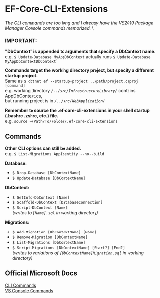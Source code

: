 # EF-Core-CLI-Extensions
_The CLI commands are too long and I already have the VS2019 Package Manager Console commands memorized._ \

### IMPORTANT:
**"DbContext" is appended to arguments that specify a DbContext name.**  
e.g. `$ Update-Database MyAppDbContext` actually runs `$ Update-Database MyAppDbContextDbContext`

**Commands target the working directory project, but specify a different startup project.**  
Same as `$ dotnet ef --startup-project ../path/project.csproj [command]`  
e.g. working directory _`/../src/InfrastructureLibrary/`_ contains AppDbContext.cs, \
but running project is in _`/../src/WebApplication/`_

**Remember to source the .ef-core-cli-extensions in your shell startup (.bashrc .zshrc, etc.) file.**  
e.g. `source ~/Path/To/Folder/.ef-core-cli-extensions`

## Commands
**Other CLI options can still be added.** \
e.g. `$ List-Migrations AppIdentity --no--build`

**Database:**
* `$ Drop-Database [DbContextName]`
* `$ Update-Database [DbContextName]`

**DbContext:**
* `$ GetInfo-DbContext [Name]`
* `$ Scaffold-DbContext [DatabaseConnection]`
* `$ Script-DbContext [Name]` \
_(writes to `[Name].sql` in working directory)_

**Migrations:**
* `$ Add-Migration [DbContextName] [Name]`
* `$ Remove-Migration [DbContextName]`
* `$ List-Migrations [DbContextName]`
* `$ Script-Migrations [DbContextName] [Start?] [End?]`  \
_(writes to variations of `[DbContextName]Migration.sql` in working directory)_

## Official Microsoft Docs

[CLI Commands](https://docs.microsoft.com/en-us/ef/core/cli/dotnet)\
[VS Console Commands](https://docs.microsoft.com/en-us/ef/core/cli/powershell)
